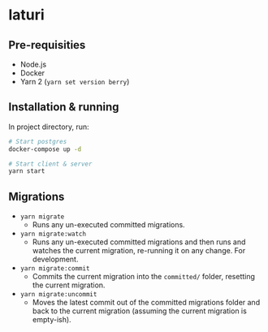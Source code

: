 # laturi

## Pre-requisities

- Node.js
- Docker
- Yarn 2 (`yarn set version berry`)

## Installation & running

In project directory, run: 

```sh
# Start postgres
docker-compose up -d

# Start client & server
yarn start
```

## Migrations

- `yarn migrate`
  - Runs any un-executed committed migrations.
- `yarn migrate:watch`
  - Runs any un-executed committed migrations and then runs and watches the current migration, re-running it on any change. For development.
- `yarn migrate:commit`
  - Commits the current migration into the `committed/` folder, resetting the current migration.
- `yarn migrate:uncommit`
  - Moves the latest commit out of the committed migrations folder and back to the current migration (assuming the current migration is empty-ish).
